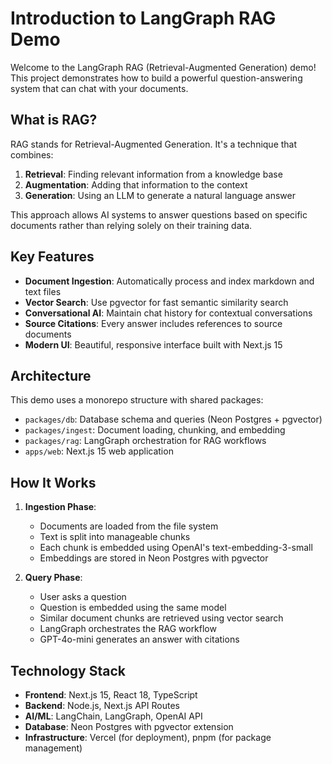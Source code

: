 # Introduction to LangGraph RAG Demo

Welcome to the LangGraph RAG (Retrieval-Augmented Generation) demo! This project demonstrates how to build a powerful question-answering system that can chat with your documents.

## What is RAG?

RAG stands for Retrieval-Augmented Generation. It's a technique that combines:

1. **Retrieval**: Finding relevant information from a knowledge base
2. **Augmentation**: Adding that information to the context
3. **Generation**: Using an LLM to generate a natural language answer

This approach allows AI systems to answer questions based on specific documents rather than relying solely on their training data.

## Key Features

- **Document Ingestion**: Automatically process and index markdown and text files
- **Vector Search**: Use pgvector for fast semantic similarity search
- **Conversational AI**: Maintain chat history for contextual conversations
- **Source Citations**: Every answer includes references to source documents
- **Modern UI**: Beautiful, responsive interface built with Next.js 15

## Architecture

This demo uses a monorepo structure with shared packages:

- `packages/db`: Database schema and queries (Neon Postgres + pgvector)
- `packages/ingest`: Document loading, chunking, and embedding
- `packages/rag`: LangGraph orchestration for RAG workflows
- `apps/web`: Next.js 15 web application

## How It Works

1. **Ingestion Phase**:
   - Documents are loaded from the file system
   - Text is split into manageable chunks
   - Each chunk is embedded using OpenAI's text-embedding-3-small
   - Embeddings are stored in Neon Postgres with pgvector

2. **Query Phase**:
   - User asks a question
   - Question is embedded using the same model
   - Similar document chunks are retrieved using vector search
   - LangGraph orchestrates the RAG workflow
   - GPT-4o-mini generates an answer with citations

## Technology Stack

- **Frontend**: Next.js 15, React 18, TypeScript
- **Backend**: Node.js, Next.js API Routes
- **AI/ML**: LangChain, LangGraph, OpenAI API
- **Database**: Neon Postgres with pgvector extension
- **Infrastructure**: Vercel (for deployment), pnpm (for package management)


